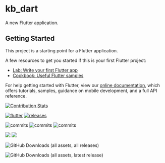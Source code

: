 # kb_dart

A new Flutter application.

## Getting Started

This project is a starting point for a Flutter application.

A few resources to get you started if this is your first Flutter project:

- [Lab: Write your first Flutter app](https://flutter.dev/docs/get-started/codelab)
- [Cookbook: Useful Flutter samples](https://flutter.dev/docs/cookbook)

For help getting started with Flutter, view our
[online documentation](https://flutter.dev/docs), which offers tutorials,
samples, guidance on mobile development, and a full API reference.

[![Contribution Stats](https://github-contribution-stats.vercel.app/api/?username=dreamerminsk)](https://github.com/dreamerminsk/github-contribution-stats/)

[![flutter](https://github.com/dreamerminsk/kb-dart/actions/workflows/flutter.yml/badge.svg)](https://github.com/dreamerminsk/kb-dart/actions/workflows/flutter.yml)
[![releases](https://github.com/dreamerminsk/kb-dart/actions/workflows/releases.yml/badge.svg)](https://github.com/dreamerminsk/kb-dart/actions/workflows/releases.yml)

![commits](https://img.shields.io/github/commit-activity/y/dreamerminsk/kb-dart)
![commits](https://img.shields.io/github/commit-activity/m/dreamerminsk/kb-dart)
![commits](https://img.shields.io/github/commit-activity/w/dreamerminsk/kb-dart)

![](https://img.shields.io/github/languages/code-size/dreamerminsk/kb-dart)
![](https://img.shields.io/github/repo-size/dreamerminsk/kb-dart)

![GitHub Downloads (all assets, all releases)](https://img.shields.io/github/downloads/dreamerminsk/kb-dart/total?style=plastic&label=total%20downloads)

![GitHub Downloads (all assets, latest release)](https://img.shields.io/github/downloads/dreamerminsk/kb-dart/latest/total?sort=semver&style=plastic)



